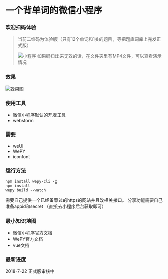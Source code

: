 一个背单词的微信小程序 
===================

### 欢迎扫码体验
>当前二维码为体验版（只有12个单词和1关的题目，等把题库词库上完发正式版）
>
>![小程序](https://github.com/feiaaa/wx-Kotae-geimu/blob/master/src/images/ecode.png)
>如果码扫出来无效的话，在文件夹里有MP4文件，可以查看演示情况

### 效果

![效果图](https://github.com/feiaaa/wx-Kotae-geimu/blob/master/src/images/pic.png)

### 使用工具
- 微信小程序默认的开发工具
- webstorm


### 需要
- weUI
- WePY
- iconfont

### 运行方法
```
npm install wepy-cli -g
npm install 
wepy build --watch
```
需要自己提供一个已经备案过的https的网站并且改相关接口。
分享功能需要自己准备appid和secret （直接去小程序后台获取即可）


### 最小知识地图
- 微信小程序官方文档
- WePY官方文档
- vue文档

### 最新进度
2018-7-22 正式版审核中